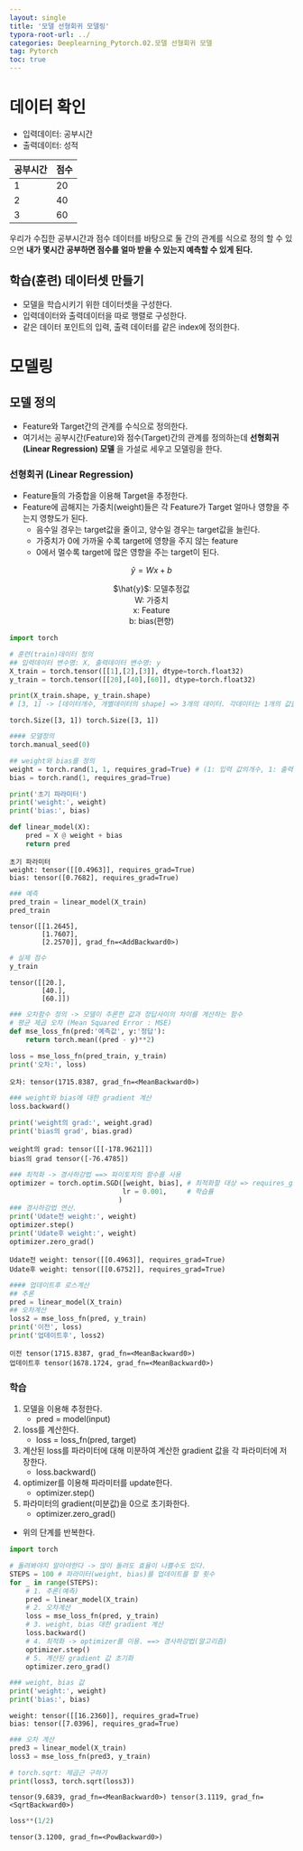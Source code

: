 ```yaml
---
layout: single
title: '모델 선형회귀 모델링'
typora-root-url: ../
categories: Deeplearning_Pytorch.02.모델 선형회귀 모델
tag: Pytorch
toc: true
---
```


# 데이터 확인

- 입력데이터: 공부시간
- 출력데이터: 성적

|공부시간|점수|
|-|-|
|1|20|
|2|40|
|3|60|

우리가 수집한 공부시간과 점수 데이터를 바탕으로 둘 간의 관계를 식으로 정의 할 수 있으면 **내가 몇시간 공부하면 점수를 얼마 받을 수 있는지 예측할 수 있게 된다.**  



## 학습(훈련) 데이터셋 만들기
- 모델을 학습시키기 위한 데이터셋을 구성한다.
- 입력데이터와 출력데이터을 따로 행렬로 구성한다.
- 같은 데이터 포인트의 입력, 출력 데이터를 같은 index에 정의한다.

# 모델링

## 모델 정의

- Feature와 Target간의 관계를 수식으로 정의한다.
- 여기서는 공부시간(Feature)와 점수(Target)간의 관계를 정의하는데 **선형회귀(Linear Regression) 모델** 을 가설로 세우고 모델링을 한다.  

### 선형회귀 (Linear Regression)
- Feature들의 가중합을 이용해 Target을 추정한다.
- Feature에 곱해지는 가중치(weight)들은 각 Feature가 Target 얼마나 영향을 주는지 영향도가 된다.
    - 음수일 경우는 target값을 줄이고, 양수일 경우는 target값을 늘린다.
    - 가중치가 0에 가까울 수록 target에 영향을 주지 않는 feature
    - 0에서 멀수록 target에 많은 영향을 주는 target이 된다.
          

$$
\hat{y} = Wx + b
$$
<center>$\hat{y}$: 모델추정값<br>W: 가중치<br>x: Feature<br>b: bias(편향)</center>




```python
import torch
```


```python
# 훈련(train)데이터 정의
## 입력데이터 변수명: X, 출력데이터 변수명: y
X_train = torch.tensor([[1],[2],[3]], dtype=torch.float32)
y_train = torch.tensor([[20],[40],[60]], dtype=torch.float32)
```


```python
print(X_train.shape, y_train.shape)
# [3, 1] -> [데이터개수, 개별데이터의 shape] => 3개의 데이터. 각데이터는 1개의 값을 구성된 1차원 배열
```

    torch.Size([3, 1]) torch.Size([3, 1])



```python
#### 모델정의
torch.manual_seed(0)

## weight와 bias를 정의
weight = torch.rand(1, 1, requires_grad=True) # (1: 입력 값의개수, 1: 출력 값의개수)
bias = torch.rand(1, requires_grad=True)

print('초기 파라미터')
print('weight:', weight)
print('bias:', bias)

def linear_model(X):
    pred = X @ weight + bias
    return pred
```

    초기 파라미터
    weight: tensor([[0.4963]], requires_grad=True)
    bias: tensor([0.7682], requires_grad=True)



```python
### 예측
pred_train = linear_model(X_train)
pred_train
```




    tensor([[1.2645],
            [1.7607],
            [2.2570]], grad_fn=<AddBackward0>)




```python
# 실제 점수
y_train
```




    tensor([[20.],
            [40.],
            [60.]])




```python
### 오차함수 정의 -> 모델이 추론한 값과 정답사이의 차이를 계산하는 함수
# 평균 제곱 오차 (Mean Squared Error : MSE)
def mse_loss_fn(pred:'예측값', y:'정답'):
    return torch.mean((pred - y)**2)
```


```python
loss = mse_loss_fn(pred_train, y_train)
print('오차:', loss)
```

    오차: tensor(1715.8387, grad_fn=<MeanBackward0>)



```python
### weight와 bias에 대한 gradient 계산
loss.backward()
```


```python
print('weight의 grad:', weight.grad)
print('bias의 grad', bias.grad)
```

    weight의 grad: tensor([[-178.9621]])
    bias의 grad tensor([-76.4785])



```python
### 최적화 -> 경사하강법 ==> 파이토치의 함수를 사용
optimizer = torch.optim.SGD([weight, bias], # 최적화할 대상 => requires_grad=True
                            lr = 0.001,     # 학습률                           
                           )
### 경사하강법 연산.
print('Udate전 weight:', weight)
optimizer.step()
print('Udate후 weight:', weight)
optimizer.zero_grad()
```

    Udate전 weight: tensor([[0.4963]], requires_grad=True)
    Udate후 weight: tensor([[0.6752]], requires_grad=True)



```python
#### 업데이트후 로스계산
## 추론
pred = linear_model(X_train)
## 오차계산
loss2 = mse_loss_fn(pred, y_train)
print('이전', loss)
print('업데이트후', loss2)
```

    이전 tensor(1715.8387, grad_fn=<MeanBackward0>)
    업데이트후 tensor(1678.1724, grad_fn=<MeanBackward0>)


### 학습
1. 모델을 이용해 추정한다.
   - pred = model(input)
1. loss를 계산한다.
   - loss = loss_fn(pred, target)
1. 계산된 loss를 파라미터에 대해 미분하여 계산한 gradient 값을 각 파라미터에 저장한다.
   - loss.backward()
1. optimizer를 이용해 파라미터를 update한다.
   - optimizer.step()  
1. 파라미터의 gradient(미분값)을 0으로 초기화한다.
   - optimizer.zero_grad()
- 위의 단계를 반복한다.   


```python
import torch
```


```python
# 돌려봐야지 알아야한다 -> 많이 돌려도 효율이 나쁠수도 있다.
STEPS = 100 # 파라미터(weight, bias)를 업데이트를 할 횟수
for _ in range(STEPS):
    # 1. 추론(예측)
    pred = linear_model(X_train)
    # 2. 오차계산
    loss = mse_loss_fn(pred, y_train)
    # 3. weight, bias 대한 gradient 계산
    loss.backward()
    # 4. 최적화 -> optimizer를 이용. ==> 경사하강법(알고리즘)
    optimizer.step()
    # 5. 계산된 gradient 값 초기화
    optimizer.zero_grad()
```


```python
### weight, bias 값
print('weight:', weight)
print('bias:', bias)
```

    weight: tensor([[16.2360]], requires_grad=True)
    bias: tensor([7.0396], requires_grad=True)



```python
### 오차 계산
pred3 = linear_model(X_train)
loss3 = mse_loss_fn(pred3, y_train)
```


```python
# torch.sqrt: 제곱근 구하기
print(loss3, torch.sqrt(loss3))
```

    tensor(9.6839, grad_fn=<MeanBackward0>) tensor(3.1119, grad_fn=<SqrtBackward0>)



```python
loss**(1/2)
```




    tensor(3.1200, grad_fn=<PowBackward0>)
